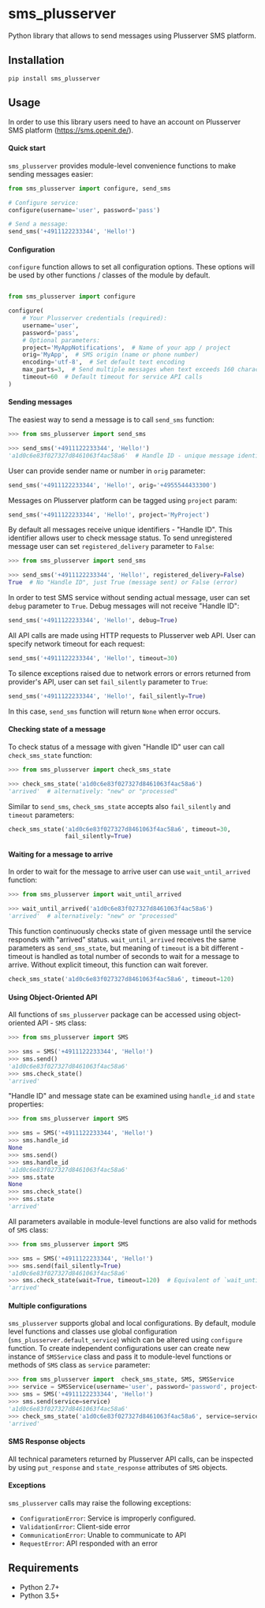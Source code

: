 sms_plusserver
==============

Python library that allows to send messages using Plusserver SMS platform.


Installation
------------

```
pip install sms_plusserver
```


Usage
-----

In order to use this library users need to have an account on
Plusserver SMS platform (https://sms.openit.de/).

#### Quick start

`sms_plusserver` provides module-level convenience functions to make sending
messages easier:

```python
from sms_plusserver import configure, send_sms

# Configure service:
configure(username='user', password='pass')

# Send a message:
send_sms('+4911122233344', 'Hello!')
```

#### Configuration

`configure` function allows to set all configuration options. These options
will be used by other functions / classes of the module by default.

```python

from sms_plusserver import configure

configure(
    # Your Plusserver credentials (required):
    username='user',
    password='pass',
    # Optional parameters:
    project='MyAppNotifications',  # Name of your app / project
    orig='MyApp',  # SMS origin (name or phone number)
    encoding='utf-8',  # Set default text encoding
    max_parts=3,  # Send multiple messages when text exceeds 160 character limit
    timeout=60  # Default timeout for service API calls
)
```

#### Sending messages

The easiest way to send a message is to call `send_sms` function:

```python
>>> from sms_plusserver import send_sms

>>> send_sms('+4911122233344', 'Hello!')
'a1d0c6e83f027327d8461063f4ac58a6'  # Handle ID - unique message identifier
```

User can provide sender name or number in `orig` parameter:
```python
send_sms('+4911122233344', 'Hello!', orig='+4955544433300')
```

Messages on Plusserver platform can be tagged using `project` param:
```python
send_sms('+4911122233344', 'Hello!', project='MyProject')
```

By default all messages receive unique identifiers - "Handle ID".
This identifier allows user to check message status.
To send unregistered message user can set `registered_delivery` parameter
to `False`:
```python
>>> from sms_plusserver import send_sms

>>> send_sms('+4911122233344', 'Hello!', registered_delivery=False)
True  # No "Handle ID", just True (message sent) or False (error)
```

In order to test SMS service without sending actual message, user can set
`debug` parameter to `True`. Debug messages will not receive "Handle ID":
```python
send_sms('+4911122233344', 'Hello!', debug=True)
```

All API calls are made using HTTP requests to Plusserver web API. User can
specify network timeout for each request:
```python
send_sms('+4911122233344', 'Hello!', timeout=30)
```

To silence exceptions raised due to network errors or errors returned from
provider's API, user can set `fail_silently` parameter to `True`:
```python
send_sms('+4911122233344', 'Hello!', fail_silently=True)
```

In this case, `send_sms` function will return `None` when error occurs.


#### Checking state of a message

To check status of a message with given "Handle ID" user can call
`check_sms_state` function:

```python
>>> from sms_plusserver import check_sms_state

>>> check_sms_state('a1d0c6e83f027327d8461063f4ac58a6')
'arrived'  # alternatively: "new" or "processed"
```

Similar to `send_sms`, `check_sms_state` accepts also `fail_silently` and
`timeout` parameters:
```python
check_sms_state('a1d0c6e83f027327d8461063f4ac58a6', timeout=30,
                fail_silently=True)
```

#### Waiting for a message to arrive

In order to wait for the message to arrive user can use `wait_until_arrived`
function:

```python
>>> from sms_plusserver import wait_until_arrived

>>> wait_until_arrived('a1d0c6e83f027327d8461063f4ac58a6')
'arrived'  # alternatively: "new" or "processed"
```
This function continuously checks state of given message until the service
responds with "arrived" status.
`wait_until_arrived` receives the same parameters as `send_sms_state`, but
meaning of `timeout` is a bit different - timeout is handled as total number
of seconds to wait for a message to arrive. Without explicit timeout,
this function can wait forever.
```python
check_sms_state('a1d0c6e83f027327d8461063f4ac58a6', timeout=120)
```


#### Using Object-Oriented API

All functions of `sms_plusserver` package can be accessed using object-oriented
API - `SMS` class:
```python
>>> from sms_plusserver import SMS

>>> sms = SMS('+4911122233344', 'Hello!')
>>> sms.send()
'a1d0c6e83f027327d8461063f4ac58a6'
>>> sms.check_state()
'arrived'
```

"Handle ID" and message state can be examined using `handle_id` and `state`
properties:
```python
>>> from sms_plusserver import SMS

>>> sms = SMS('+4911122233344', 'Hello!')
>>> sms.handle_id
None
>>> sms.send()
>>> sms.handle_id
'a1d0c6e83f027327d8461063f4ac58a6'
>>> sms.state
None
>>> sms.check_state()
>>> sms.state
'arrived'
```

All parameters available in module-level functions are also valid for
methods of `SMS` class:

```python
>>> from sms_plusserver import SMS

>>> sms = SMS('+4911122233344', 'Hello!')
>>> sms.send(fail_silently=True)
'a1d0c6e83f027327d8461063f4ac58a6'
>>> sms.check_state(wait=True, timeout=120)  # Equivalent of `wait_until_arrived`
'arrived'
```


#### Multiple configurations

`sms_plusserver` supports global and local configurations.
By default, module level functions and classes use global configuration
(`sms_plusserver.default_service`) which can be altered using `configure` function.
To create independent configurations user can create new instance of `SMSService`
class and pass it to module-level functions or methods of `SMS` class
as `service` parameter:

```python
>>> from sms_plusserver import  check_sms_state, SMS, SMSService
>>> service = SMSService(username='user', password='password', project='MyProject')
>>> sms = SMS('+4911122233344', 'Hello!')
>>> sms.send(service=service)
'a1d0c6e83f027327d8461063f4ac58a6'
>>> check_sms_state('a1d0c6e83f027327d8461063f4ac58a6', service=service)
'arrived'
```

#### SMS Response objects

All technical parameters returned by Plusserver API calls, can be inspected
by using `put_response` and `state_response` attributes of `SMS` objects.

#### Exceptions

`sms_plusserver` calls may raise the following exceptions:

* `ConfigurationError`: Service is improperly configured.
* `ValidationError`: Client-side error
* `CommunicationError`: Unable to communicate to API
* `RequestError`: API responded with an error

Requirements
------------

* Python 2.7+
* Python 3.5+

